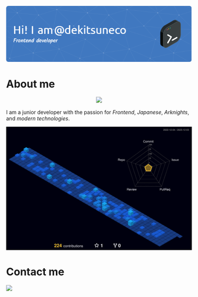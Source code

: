 <p align="center">
  <a href="https://github.com/dekitsuneco">
    <img src="./github-header-image.png" />
  </a>
</p>

# About me
<p align="center">
  <a href="https://skillicons.dev" align="right">
    <img src="https://skillicons.dev/icons?i=js,html,css,sass,nodejs,tailwind,materialui,typescript,react,redux" />
  </a>
</p>

<!--![Header](./github-header-image.png)-->

<!--[![My Skills](https://skillicons.dev/icons?i=js,html,css,typescript,react,redux&perline=3)](https://skillicons.dev)-->

I am a junior developer with the passion for *Frontend*, *Japanese*, *Arknights*, and *modern technologies*.

![](./profile-3d-contrib/profile-night-view.svg)


# Contact me
<a href="https://t.me/dekitsuneco">
    <img src="https://img.shields.io/badge/Telegram-2CA5E0?style=for-the-badge&logo=telegram&logoColor=white" />
</a>

<!--
**dekitsuneco/dekitsuneco** is a ✨ _special_ ✨ repository because its `README.md` (this file) appears on your GitHub profile.

Here are some ideas to get you started:

- 🔭 I’m currently working on ...
- 🌱 I’m currently learning ...
- 👯 I’m looking to collaborate on ...
- 🤔 I’m looking for help with ...
- 💬 Ask me about ...
- 📫 How to reach me: ...
- 😄 Pronouns: ...
- ⚡ Fun fact: ...
-->
